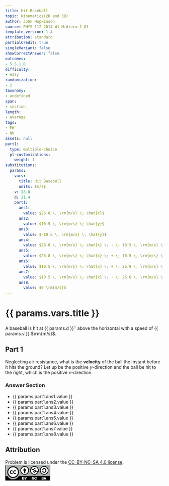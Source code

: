 ```yaml
---
title: Hit Baseball
topic: Kinematics(2D and 3D)
author: John Hopkinson
source: PHYS 112 2014 W1 Midterm 1 Q1
template_version: 1.4
attribution: standard
partialCredit: true
singleVariant: false
showCorrectAnswer: false
outcomes:
- 5.5.1.0
difficulty:
- easy
randomization:
- 2
taxonomy:
- undefined
span:
- section
length:
- average
tags:
- EW
- NR
assets: null
part1:
  type: multiple-choice
  pl-customizations:
    weight: 1
substitutions:
  params:
    vars:
      title: Hit Baseball
      units: $m/s$
    v: 28.8
    d: 21.4
    part1:
      ans1:
        value: $26.8 \, \rm{m/s} \; \hat{x}$
      ans2:
        value: $10.5 \, \rm{m/s} \; \hat{y}$
      ans3:
        value: $-10.5 \, \rm{m/s} \; \hat{y}$
      ans4:
        value: $26.8 \, \rm{m/s} \; \hat{x} \; - \; 10.5 \, \rm{m/s} \; \hat{y}$
      ans5:
        value: $26.8 \, \rm{m/s} \; \hat{x} \; + \; 10.5 \, \rm{m/s} \; \hat{y}$
      ans6:
        value: $10.5 \, \rm{m/s} \; \hat{x} \; + \; 26.8 \, \rm{m/s} \; \hat{y}$
      ans7:
        value: $10.5 \, \rm{m/s} \; \hat{x} \; - \; 26.8 \, \rm{m/s} \; \hat{y}$
      ans8:
        value: $0 \rm{m/s}$
---
```

# {{ params.vars.title }}
A baseball is hit at {{ params.d }}$^\circ$ above the horizontal with a speed of {{ params.v }} $\rm{m/s}$.

## Part 1

Neglecting air resistance, what is the **velocity** of the ball the instant before it hits the ground? Let up be the positive $y$-direction and the ball be hit to the right, which is the positive $x$-direction.

### Answer Section

- {{ params.part1.ans1.value }}
- {{ params.part1.ans2.value }}
- {{ params.part1.ans3.value }}
- {{ params.part1.ans4.value }}
- {{ params.part1.ans5.value }}
- {{ params.part1.ans6.value }}
- {{ params.part1.ans7.value }}
- {{ params.part1.ans8.value }}

## Attribution

Problem is licensed under the [CC-BY-NC-SA 4.0 license](https://creativecommons.org/licenses/by-nc-sa/4.0/).<br> ![The Creative Commons 4.0 license requiring attribution-BY, non-commercial-NC, and share-alike-SA license.](https://raw.githubusercontent.com/firasm/bits/master/by-nc-sa.png)